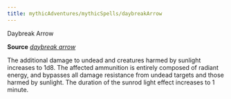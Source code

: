 ```yaml
---
title: mythicAdventures/mythicSpells/daybreakArrow
---
```

Daybreak Arrow

**Source** [_daybreak arrow_](ultimateCombat/spells/daybreakArrow#_daybreak-arrow)

The additional damage to undead and creatures harmed by sunlight increases to 1d8. The affected ammunition is entirely composed of radiant energy, and bypasses all damage resistance from undead targets and those harmed by sunlight. The duration of the sunrod light effect increases to 1 minute.

